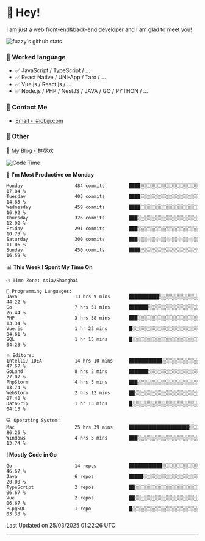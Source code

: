 # 👋 Hey!

I am just a web front-end&back-end developer and I am glad to meet you!

![fuzzy's github stats](https://github-readme-stats.vercel.app/api?username=JaydenForYou&&show_icons=true&&title_color=1abc9c&&icon_color=1abc9c)


### 📝 Worked language

- ✅ JavaScript / TypeScript / ...
- ✅ React Native / UNI-App / Taro / ...
- ✅ Vue.js / React.js / ...
- ✅ Node.js / PHP / NestJS / JAVA / GO / PYTHON / ...

### 📮 Contact Me

- [Email - i#iobiji.com](mailto:i@iobiji.com)


### 🤪 Other

[📌 My Blog - 林尽欢](https://iobiji.com)

<!--START_SECTION:waka-->
![Code Time](http://img.shields.io/badge/Code%20Time-1%2C610%20hrs-blue)

📅 **I'm Most Productive on Monday** 

```text
Monday                   484 commits         ████░░░░░░░░░░░░░░░░░░░░░   17.84 % 
Tuesday                  403 commits         ████░░░░░░░░░░░░░░░░░░░░░   14.85 % 
Wednesday                459 commits         ████░░░░░░░░░░░░░░░░░░░░░   16.92 % 
Thursday                 326 commits         ███░░░░░░░░░░░░░░░░░░░░░░   12.02 % 
Friday                   291 commits         ███░░░░░░░░░░░░░░░░░░░░░░   10.73 % 
Saturday                 300 commits         ███░░░░░░░░░░░░░░░░░░░░░░   11.06 % 
Sunday                   450 commits         ████░░░░░░░░░░░░░░░░░░░░░   16.59 % 
```


📊 **This Week I Spent My Time On** 

```text
🕑︎ Time Zone: Asia/Shanghai

💬 Programming Languages: 
Java                     13 hrs 9 mins       ███████████░░░░░░░░░░░░░░   44.22 % 
Go                       7 hrs 51 mins       ███████░░░░░░░░░░░░░░░░░░   26.44 % 
PHP                      3 hrs 58 mins       ███░░░░░░░░░░░░░░░░░░░░░░   13.34 % 
Vue.js                   1 hr 22 mins        █░░░░░░░░░░░░░░░░░░░░░░░░   04.61 % 
SQL                      1 hr 15 mins        █░░░░░░░░░░░░░░░░░░░░░░░░   04.23 % 

🔥 Editors: 
IntelliJ IDEA            14 hrs 10 mins      ████████████░░░░░░░░░░░░░   47.67 % 
GoLand                   8 hrs 2 mins        ███████░░░░░░░░░░░░░░░░░░   27.07 % 
PhpStorm                 4 hrs 5 mins        ███░░░░░░░░░░░░░░░░░░░░░░   13.74 % 
WebStorm                 2 hrs 12 mins       ██░░░░░░░░░░░░░░░░░░░░░░░   07.40 % 
DataGrip                 1 hr 13 mins        █░░░░░░░░░░░░░░░░░░░░░░░░   04.13 % 

💻 Operating System: 
Mac                      25 hrs 39 mins      ██████████████████████░░░   86.26 % 
Windows                  4 hrs 5 mins        ███░░░░░░░░░░░░░░░░░░░░░░   13.74 % 
```

**I Mostly Code in Go** 

```text
Go                       14 repos            ████████████░░░░░░░░░░░░░   46.67 % 
Java                     6 repos             █████░░░░░░░░░░░░░░░░░░░░   20.00 % 
TypeScript               2 repos             ██░░░░░░░░░░░░░░░░░░░░░░░   06.67 % 
Vue                      2 repos             ██░░░░░░░░░░░░░░░░░░░░░░░   06.67 % 
PLpgSQL                  1 repo              █░░░░░░░░░░░░░░░░░░░░░░░░   03.33 % 
```




 Last Updated on 25/03/2025 01:22:26 UTC
<!--END_SECTION:waka-->
---
